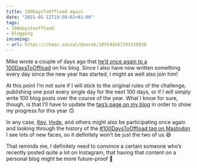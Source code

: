 ```yaml
---
title: 100DaysToOffload again
date: "2021-01-12T19:50:02+01:00"
tags:
- 100daystooffload
- blogging
incoming:
- url: https://chaos.social/@zerok/105544267193310818
---
```


Mike wrote a couple of days ago that [he’d once again to a 100DaysToOffload](https://mikestone.me/a-new-year-and-a-new-challenge) on his blog. Since I also have now written something every day since the new year has started, I might as well also join him!

At this point I’m not sure if I will stick to the original rules of the challenge, publishing one post every single day for the next 100 days, or if I will simply write 100 blog posts over the course of the year. What I know for sure, though, is that I’ll have to update the [tag’s page on my blog](https://zerokspot.com/tags/100daystooffload/) in order to show my progress for this year 🙃

In any case, [Kev](https://fosstodon.org/@kev/105530567822163391), [Hyde](https://lazybear.social/@hyde/105530450026501568), and others might also be participating once again and looking through the history of the [\#100DaysToOffload tag on Mastodon](https://chaos.social/tags/100DaysToOffload) I see lots of new faces, so it definitely won’t be just the two of us 😅

That reminds me, I definitely need to convince a certain someone who’s recently posted quite a lot on Instagram, that having that content on a personal blog might be more future-proof 🤪
